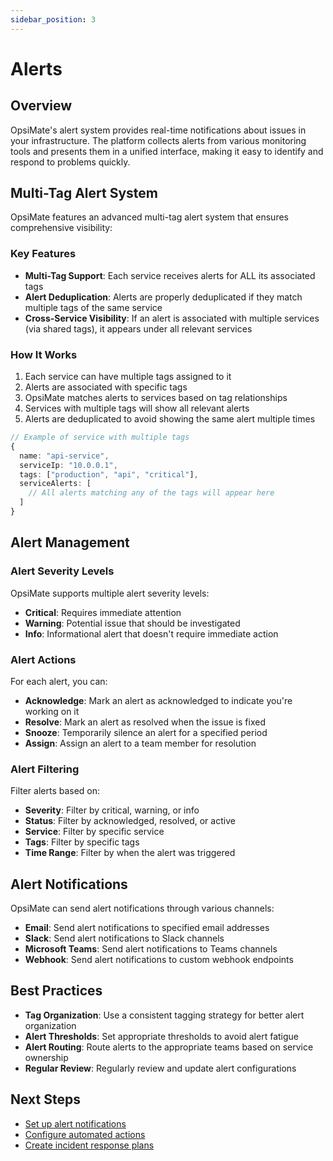 ```yaml
---
sidebar_position: 3
---
```


# Alerts

## Overview

OpsiMate's alert system provides real-time notifications about issues in your infrastructure. The platform collects alerts from various monitoring tools and presents them in a unified interface, making it easy to identify and respond to problems quickly.

## Multi-Tag Alert System

OpsiMate features an advanced multi-tag alert system that ensures comprehensive visibility:

### Key Features

- **Multi-Tag Support**: Each service receives alerts for ALL its associated tags
- **Alert Deduplication**: Alerts are properly deduplicated if they match multiple tags of the same service
- **Cross-Service Visibility**: If an alert is associated with multiple services (via shared tags), it appears under all relevant services

### How It Works

1. Each service can have multiple tags assigned to it
2. Alerts are associated with specific tags
3. OpsiMate matches alerts to services based on tag relationships
4. Services with multiple tags will show all relevant alerts
5. Alerts are deduplicated to avoid showing the same alert multiple times

```typescript
// Example of service with multiple tags
{
  name: "api-service",
  serviceIp: "10.0.0.1",
  tags: ["production", "api", "critical"],
  serviceAlerts: [
    // All alerts matching any of the tags will appear here
  ]
}
```

## Alert Management

### Alert Severity Levels

OpsiMate supports multiple alert severity levels:

- **Critical**: Requires immediate attention
- **Warning**: Potential issue that should be investigated
- **Info**: Informational alert that doesn't require immediate action

### Alert Actions

For each alert, you can:

- **Acknowledge**: Mark an alert as acknowledged to indicate you're working on it
- **Resolve**: Mark an alert as resolved when the issue is fixed
- **Snooze**: Temporarily silence an alert for a specified period
- **Assign**: Assign an alert to a team member for resolution

### Alert Filtering

Filter alerts based on:

- **Severity**: Filter by critical, warning, or info
- **Status**: Filter by acknowledged, resolved, or active
- **Service**: Filter by specific service
- **Tags**: Filter by specific tags
- **Time Range**: Filter by when the alert was triggered

## Alert Notifications

OpsiMate can send alert notifications through various channels:

- **Email**: Send alert notifications to specified email addresses
- **Slack**: Send alert notifications to Slack channels
- **Microsoft Teams**: Send alert notifications to Teams channels
- **Webhook**: Send alert notifications to custom webhook endpoints

## Best Practices

- **Tag Organization**: Use a consistent tagging strategy for better alert organization
- **Alert Thresholds**: Set appropriate thresholds to avoid alert fatigue
- **Alert Routing**: Route alerts to the appropriate teams based on service ownership
- **Regular Review**: Regularly review and update alert configurations

## Next Steps

- [Set up alert notifications](../monitoring/setting-up-alerts)
- [Configure automated actions](../features/actions)
- [Create incident response plans](../features/incident-response)
